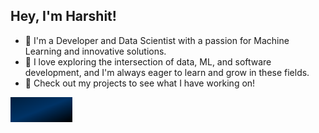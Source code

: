 
## Hey, I'm Harshit!

- 🔭 I'm a Developer and Data Scientist with a passion for Machine Learning and innovative solutions.
- 🌱  I love exploring the intersection of data, ML, and software development, and I'm always eager to learn and grow in these fields.
- 💬 Check out my projects to see what I have working on!
<!--
**harshitjiandani/harshitjiandani** is a ✨ _special_ ✨ repository because its `README.md` (this file) appears on your GitHub profile.

Here are some ideas to get you started:


-->




<div style="width: 99px; height: 50px; overflow: hidden;">
  <img src="https://raw.githubusercontent.com/harshitjiandani/harshitjiandani/main/svgviewer-output.svg" style="width: 100%; height: 80%;>
</div>


  ![Snake animation](https://github.com/harshitjiandani/harshitjiandani/output/snake.svg)





###

<img src="https://raw.githubusercontent.com/harshitjiandani/harshitjiandani/output/snake.svg" alt="Snake animation" />

###
